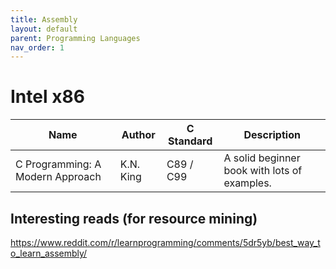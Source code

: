```yaml
---
title: Assembly
layout: default
parent: Programming Languages
nav_order: 1
---
```


# Intel x86

| Name                             | Author    | C Standard | Description                                  |
| -------------------------------- | --------- | ---------- | -------------------------------------------- |
| C Programming: A Modern Approach | K.N. King | C89 / C99  | A solid beginner book with lots of examples. |


## Interesting reads (for resource mining)

https://www.reddit.com/r/learnprogramming/comments/5dr5yb/best_way_to_learn_assembly/